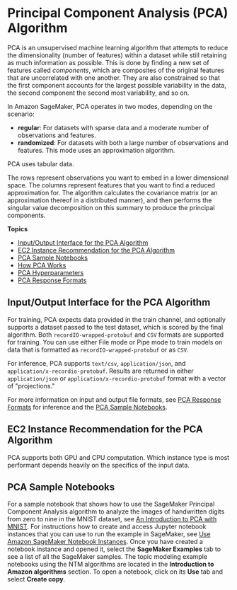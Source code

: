 # Principal Component Analysis \(PCA\) Algorithm<a name="pca"></a>

PCA is an unsupervised machine learning algorithm that attempts to reduce the dimensionality \(number of features\) within a dataset while still retaining as much information as possible\. This is done by finding a new set of features called *components*, which are composites of the original features that are uncorrelated with one another\. They are also constrained so that the first component accounts for the largest possible variability in the data, the second component the second most variability, and so on\.

In Amazon SageMaker, PCA operates in two modes, depending on the scenario: 
+ **regular**: For datasets with sparse data and a moderate number of observations and features\.
+ **randomized**: For datasets with both a large number of observations and features\. This mode uses an approximation algorithm\. 

PCA uses tabular data\. 

The rows represent observations you want to embed in a lower dimensional space\. The columns represent features that you want to find a reduced approximation for\. The algorithm calculates the covariance matrix \(or an approximation thereof in a distributed manner\), and then performs the singular value decomposition on this summary to produce the principal components\. 

**Topics**
+ [Input/Output Interface for the PCA Algorithm](#pca-inputoutput)
+ [EC2 Instance Recommendation for the PCA Algorithm](#pca-instances)
+ [PCA Sample Notebooks](#PCA-sample-notebooks)
+ [How PCA Works](how-pca-works.md)
+ [PCA Hyperparameters](PCA-reference.md)
+ [PCA Response Formats](PCA-in-formats.md)

## Input/Output Interface for the PCA Algorithm<a name="pca-inputoutput"></a>

For training, PCA expects data provided in the train channel, and optionally supports a dataset passed to the test dataset, which is scored by the final algorithm\. Both `recordIO-wrapped-protobuf` and `CSV` formats are supported for training\. You can use either File mode or Pipe mode to train models on data that is formatted as `recordIO-wrapped-protobuf` or as `CSV`\.

For inference, PCA supports `text/csv`, `application/json`, and `application/x-recordio-protobuf`\. Results are returned in either `application/json` or `application/x-recordio-protobuf` format with a vector of "projections\."

For more information on input and output file formats, see [PCA Response Formats](PCA-in-formats.md) for inference and the [PCA Sample Notebooks](#PCA-sample-notebooks)\.

## EC2 Instance Recommendation for the PCA Algorithm<a name="pca-instances"></a>

PCA supports both GPU and CPU computation\. Which instance type is most performant depends heavily on the specifics of the input data\.

## PCA Sample Notebooks<a name="PCA-sample-notebooks"></a>

For a sample notebook that shows how to use the SageMaker Principal Component Analysis algorithm to analyze the images of handwritten digits from zero to nine in the MNIST dataset, see [An Introduction to PCA with MNIST](https://github.com/awslabs/amazon-sagemaker-examples/blob/master/introduction_to_amazon_algorithms/pca_mnist/pca_mnist.ipynb)\. For instructions how to create and access Jupyter notebook instances that you can use to run the example in SageMaker, see [Use Amazon SageMaker Notebook Instances](nbi.md)\. Once you have created a notebook instance and opened it, select the **SageMaker Examples** tab to see a list of all the SageMaker samples\. The topic modeling example notebooks using the NTM algorithms are located in the **Introduction to Amazon algorithms** section\. To open a notebook, click on its **Use** tab and select **Create copy**\.